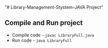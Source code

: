 "# Library-Management-Stystem-JAVA Project" 

## Compile and Run project

* Compile code - `javac LibraryFull.java`
* Run code - `java LibraryFull`
